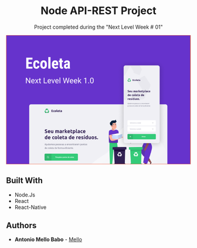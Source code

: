 
<h1 align="center">Node API-REST Project</h1>


<p align="center">
  Project completed during the "Next Level Week # 01"
</p>

<p align="center">
  <img src="gitImage/imagem.png">
</p>


## Built With

* Node.Js
* React
* React-Native


## Authors

* **Antonio Mello Babo**  - [Mello](https://github.com/MelloTonio)

